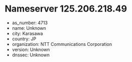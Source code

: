 # Nameserver 125.206.218.49

* as_number: 4713
* name: Unknown
* city: Karasawa
* country: JP
* organization: NTT Communications Corporation
* version: Unknown
* dnssec: Unknown
